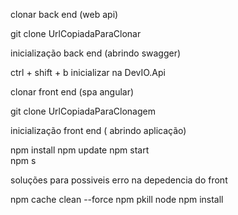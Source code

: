 clonar back end (web api)
  
  git clone UrlCopiadaParaClonar

inicialização back end (abrindo swagger)

  ctrl + shift + b
  inicializar na DevIO.Api
  
clonar front end (spa angular)

  git clone UrlCopiadaParaClonagem

inicialização front end ( abrindo aplicação)
  
  npm install
  npm update 
  npm start  
  npm s 
  
soluções para possiveis erro na depedencia do front 

  npm cache clean --force
  npm pkill node
  npm install
  
  
